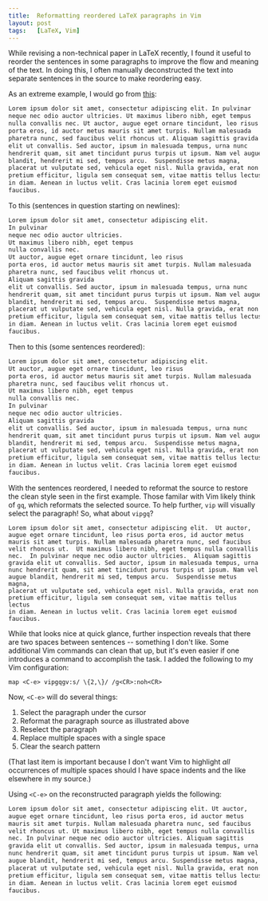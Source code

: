 ```yaml
---
title:  Reformatting reordered LaTeX paragraphs in Vim
layout: post
tags:   [LaTeX, Vim]
---
```

While revising a non-technical paper in LaTeX recently, I found it useful to reorder the sentences
in some paragraphs to improve the flow and meaning of the text. In doing this, I often manually
deconstructed the text into separate sentences in the source to make reordering easy.

As an extreme example, I would go from [this][lipsum]:

~~~ latex
Lorem ipsum dolor sit amet, consectetur adipiscing elit. In pulvinar
neque nec odio auctor ultricies. Ut maximus libero nibh, eget tempus
nulla convallis nec. Ut auctor, augue eget ornare tincidunt, leo risus
porta eros, id auctor metus mauris sit amet turpis. Nullam malesuada
pharetra nunc, sed faucibus velit rhoncus ut. Aliquam sagittis gravida
elit ut convallis. Sed auctor, ipsum in malesuada tempus, urna nunc
hendrerit quam, sit amet tincidunt purus turpis ut ipsum. Nam vel augue
blandit, hendrerit mi sed, tempus arcu.  Suspendisse metus magna,
placerat ut vulputate sed, vehicula eget nisl. Nulla gravida, erat non
pretium efficitur, ligula sem consequat sem, vitae mattis tellus lectus
in diam. Aenean in luctus velit. Cras lacinia lorem eget euismod
faucibus.
~~~

To this (sentences in question starting on newlines):

~~~ latex
Lorem ipsum dolor sit amet, consectetur adipiscing elit.
In pulvinar
neque nec odio auctor ultricies.
Ut maximus libero nibh, eget tempus
nulla convallis nec.
Ut auctor, augue eget ornare tincidunt, leo risus
porta eros, id auctor metus mauris sit amet turpis. Nullam malesuada
pharetra nunc, sed faucibus velit rhoncus ut.
Aliquam sagittis gravida
elit ut convallis. Sed auctor, ipsum in malesuada tempus, urna nunc
hendrerit quam, sit amet tincidunt purus turpis ut ipsum. Nam vel augue
blandit, hendrerit mi sed, tempus arcu.  Suspendisse metus magna,
placerat ut vulputate sed, vehicula eget nisl. Nulla gravida, erat non
pretium efficitur, ligula sem consequat sem, vitae mattis tellus lectus
in diam. Aenean in luctus velit. Cras lacinia lorem eget euismod
faucibus.
~~~

Then to this (some sentences reordered):

~~~ latex
Lorem ipsum dolor sit amet, consectetur adipiscing elit.
Ut auctor, augue eget ornare tincidunt, leo risus
porta eros, id auctor metus mauris sit amet turpis. Nullam malesuada
pharetra nunc, sed faucibus velit rhoncus ut.
Ut maximus libero nibh, eget tempus
nulla convallis nec.
In pulvinar
neque nec odio auctor ultricies.
Aliquam sagittis gravida
elit ut convallis. Sed auctor, ipsum in malesuada tempus, urna nunc
hendrerit quam, sit amet tincidunt purus turpis ut ipsum. Nam vel augue
blandit, hendrerit mi sed, tempus arcu.  Suspendisse metus magna,
placerat ut vulputate sed, vehicula eget nisl. Nulla gravida, erat non
pretium efficitur, ligula sem consequat sem, vitae mattis tellus lectus
in diam. Aenean in luctus velit. Cras lacinia lorem eget euismod
faucibus.
~~~

With the sentences reordered, I needed to reformat the source to restore the clean style seen in the
first example. Those familar with Vim likely think of `gq`, which reformats the selected source. To
help further, `vip` will visually select the paragraph! So, what about `vipgq`?

~~~
Lorem ipsum dolor sit amet, consectetur adipiscing elit.  Ut auctor,
augue eget ornare tincidunt, leo risus porta eros, id auctor metus
mauris sit amet turpis. Nullam malesuada pharetra nunc, sed faucibus
velit rhoncus ut.  Ut maximus libero nibh, eget tempus nulla convallis
nec.  In pulvinar neque nec odio auctor ultricies.  Aliquam sagittis
gravida elit ut convallis. Sed auctor, ipsum in malesuada tempus, urna
nunc hendrerit quam, sit amet tincidunt purus turpis ut ipsum. Nam vel
augue blandit, hendrerit mi sed, tempus arcu.  Suspendisse metus magna,
placerat ut vulputate sed, vehicula eget nisl. Nulla gravida, erat non
pretium efficitur, ligula sem consequat sem, vitae mattis tellus lectus
in diam. Aenean in luctus velit. Cras lacinia lorem eget euismod
faucibus.
~~~

While that looks nice at quick glance, further inspection reveals that there are two spaces between
sentences -- something I don't like. Some additional Vim commands can clean that up, but it's even
easier if one introduces a command to accomplish the task. I added the following to my Vim
configuration:

~~~ vim
map <C-e> vipgqgv:s/ \{2,\}/ /g<CR>:noh<CR>
~~~

Now, `<C-e>` will do several things:

1. Select the paragraph under the cursor
2. Reformat the paragraph source as illustrated above
3. Reselect the paragraph
4. Replace multiple spaces with a single space
5. Clear the search pattern

(That last item is important because I don't want Vim to highlight _all_ occurrences of multiple
spaces should I have space indents and the like elsewhere in my source.)

Using `<C-e>` on the reconstructed paragraph yields the following:

~~~ latex
Lorem ipsum dolor sit amet, consectetur adipiscing elit. Ut auctor,
augue eget ornare tincidunt, leo risus porta eros, id auctor metus
mauris sit amet turpis. Nullam malesuada pharetra nunc, sed faucibus
velit rhoncus ut. Ut maximus libero nibh, eget tempus nulla convallis
nec. In pulvinar neque nec odio auctor ultricies. Aliquam sagittis
gravida elit ut convallis. Sed auctor, ipsum in malesuada tempus, urna
nunc hendrerit quam, sit amet tincidunt purus turpis ut ipsum. Nam vel
augue blandit, hendrerit mi sed, tempus arcu. Suspendisse metus magna,
placerat ut vulputate sed, vehicula eget nisl. Nulla gravida, erat non
pretium efficitur, ligula sem consequat sem, vitae mattis tellus lectus
in diam. Aenean in luctus velit. Cras lacinia lorem eget euismod
faucibus.
~~~

[lipsum]: http://www.lipsum.com/
